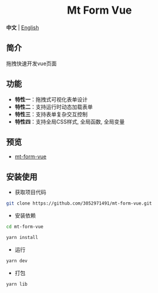 <div align="center">
    <h1>Mt Form Vue</h1>
</div>

**中文** | [English](./README.md)

## 简介

拖拽快速开发vue页面

## 功能

- **特性一**：拖拽式可视化表单设计
- **特性二**：支持运行时动态加载表单
- **特性三**：支持表单复杂交互控制
- **特性四**：支持全局CSS样式, 全局函数, 全局变量

## 预览

- [mt-form-vue](https://www.zczchen.top/mt-form-vue/)

## 安装使用

- 获取项目代码

```bash
git clone https://github.com/3052971491/mt-form-vue.git
```

- 安装依赖

```bash
cd mt-form-vue

yarn install

```

- 运行

```bash
yarn dev
```

- 打包

```bash
yarn lib
```
